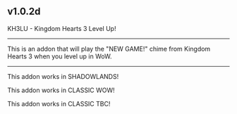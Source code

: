 v1.0.2d
 ------------------------------

KH3LU - Kingdom Hearts 3 Level Up!

 ------------------------------

This is an addon that will play the "NEW GAME!" chime from Kingdom Hearts 3 when you level up in WoW.

 ------------------------------

This addon works in SHADOWLANDS!

This addon works in CLASSIC WOW!

This addon works in CLASSIC TBC!
